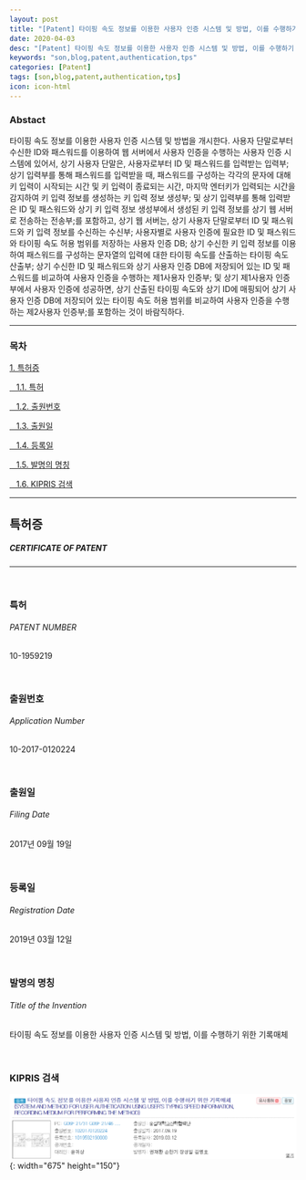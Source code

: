 ```yaml
---
layout: post
title: "[Patent] 타이핑 속도 정보를 이용한 사용자 인증 시스템 및 방법, 이를 수행하기 위한 기록매체"
date: 2020-04-03
desc: "[Patent] 타이핑 속도 정보를 이용한 사용자 인증 시스템 및 방법, 이를 수행하기 위한 기록매체"
keywords: "son,blog,patent,authentication,tps"
categories: [Patent]
tags: [son,blog,patent,authentication,tps]
icon: icon-html
---
```


### Abstact

타이핑 속도 정보를 이용한 사용자 인증 시스템 및 방법을 개시한다. 사용자 단말로부터 수신한 ID와 패스워드를 이용하여 웹 서버에서 사용자 인증을 수행하는 사용자 인증 시스템에 있어서, 상기 사용자 단말은, 사용자로부터 ID 및 패스워드를 입력받는 입력부; 상기 입력부를 통해 패스워드를 입력받을 때, 패스워드를 구성하는 각각의 문자에 대해 키 입력이 시작되는 시간 및 키 입력이 종료되는 시간, 마지막 엔터키가 입력되는 시간을 감지하여 키 입력 정보를 생성하는 키 입력 정보 생성부; 및 상기 입력부를 통해 입력받은 ID 및 패스워드와 상기 키 입력 정보 생성부에서 생성된 키 입력 정보를 상기 웹 서버로 전송하는 전송부;를 포함하고, 상기 웹 서버는, 상기 사용자 단말로부터 ID 및 패스워드와 키 입력 정보를 수신하는 수신부; 사용자별로 사용자 인증에 필요한 ID 및 패스워드와 타이핑 속도 허용 범위를 저장하는 사용자 인증 DB; 상기 수신한 키 입력 정보를 이용하여 패스워드를 구성하는 문자열의 입력에 대한 타이핑 속도를 산출하는 타이핑 속도 산출부; 상기 수신한 ID 및 패스워드와 상기 사용자 인증 DB에 저장되어 있는 ID 및 패스워드를 비교하여 사용자 인증을 수행하는 제1사용자 인증부; 및 상기 제1사용자 인증부에서 사용자 인증에 성공하면, 상기 산출된 타이핑 속도와 상기 ID에 매핑되어 상기 사용자 인증 DB에 저장되어 있는 타이핑 속도 허용 범위를 비교하여 사용자 인증을 수행하는 제2사용자 인증부;를 포함하는 것이 바람직하다.

---

### 목차

[1. 특허증](#list1)

[&nbsp;&nbsp; 1.1. 특허](#list2)

[&nbsp;&nbsp; 1.2. 출원번호](#list3)

[&nbsp;&nbsp; 1.3. 출원일](#list4)

[&nbsp;&nbsp; 1.4. 등록일](#list5)

[&nbsp;&nbsp; 1.5. 발명의 명칭](#list6)

[&nbsp;&nbsp; 1.6. KIPRIS 검색](#list7)

---

## 특허증    <a name="list1"></a>
##### CERTIFICATE OF PATENT
---
<br>

### 특허    <a name="list2"></a>
###### PATENT NUMBER
10-1959219

<br>

### 출원번호    <a name="list3"></a>
###### Application Number
10-2017-0120224

<br>

### 출원일  <a name="list4"></a>
###### Filing Date
2017년 09월 19일

<br>

### 등록일  <a name="list5"></a>
###### Registration Date
2019년 03월 12일

<br>

### 발명의 명칭 <a name="list6"></a>
###### Title of the Invention
타이핑 속도 정보를 이용한 사용자 인증 시스템 및 방법, 이를 수행하기 위한 기록매체

<br>

### KIPRIS 검색 <a name="list7"></a>

![patent1](/static/assets/img/landing/patent.png){: width="675" height="150"}